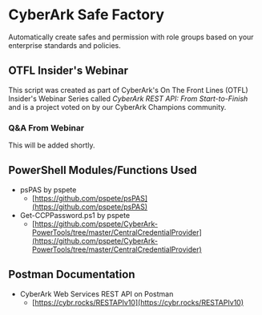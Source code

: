 # CyberArk Safe Factory

Automatically create safes and permission with role groups based on your enterprise standards and policies.

## OTFL Insider's Webinar

This script was created as part of CyberArk's On The Front Lines (OTFL) Insider's Webinar Series called _CyberArk REST API: From Start-to-Finish_ and is a project voted on by our CyberArk Champions community.

### Q&A From Webinar

This will be added shortly.

## PowerShell Modules/Functions Used

* psPAS by pspete
  * [https://github.com/pspete/psPAS](https://github.com/pspete/psPAS)
* Get-CCPPassword.ps1 by pspete
  * [https://github.com/pspete/CyberArk-PowerTools/tree/master/CentralCredentialProvider](https://github.com/pspete/CyberArk-PowerTools/tree/master/CentralCredentialProvider)

## Postman Documentation

* CyberArk Web Services REST API on Postman
  * [https://cybr.rocks/RESTAPIv10](https://cybr.rocks/RESTAPIv10)
